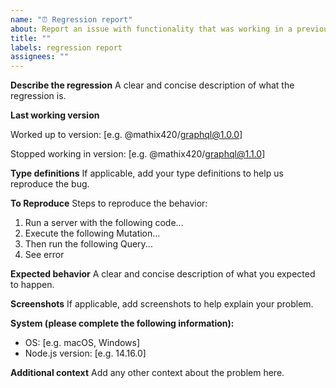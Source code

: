 ```yaml
---
name: "⏰ Regression report"
about: Report an issue with functionality that was working in a previous version
title: ""
labels: regression report
assignees: ""
---
```


**Describe the regression**
A clear and concise description of what the regression is.

**Last working version**

Worked up to version: [e.g. @mathix420/graphql@1.0.0]

Stopped working in version: [e.g. @mathix420/graphql@1.1.0]

**Type definitions**
If applicable, add your type definitions to help us reproduce the bug.

**To Reproduce**
Steps to reproduce the behavior:

1. Run a server with the following code...
2. Execute the following Mutation...
3. Then run the following Query...
4. See error

**Expected behavior**
A clear and concise description of what you expected to happen.

**Screenshots**
If applicable, add screenshots to help explain your problem.

**System (please complete the following information):**

-   OS: [e.g. macOS, Windows]
-   Node.js version: [e.g. 14.16.0]

**Additional context**
Add any other context about the problem here.
